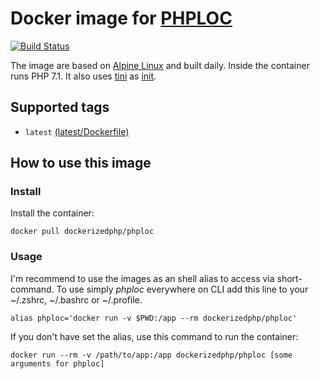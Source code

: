 # Docker image for [PHPLOC](https://github.com/sebastianbergmann/phploc)

[![Build Status](https://travis-ci.org/dockerized-php/phploc.svg?branch=master)](https://travis-ci.org/dockerized-php/phploc)

The image are based on [Alpine Linux](https://alpinelinux.org/) and built daily.
Inside the container runs PHP 7.1. It also uses [tini](https://github.com/krallin/tini) as [init](https://en.wikipedia.org/wiki/Init).

## Supported tags

- `latest` [(latest/Dockerfile)](https://github.com/dockerized-php/phploc/blob/master/Dockerfile)

## How to use this image

### Install

Install the container:

```
docker pull dockerizedphp/phploc
```

### Usage

I'm recommend to use the images as an shell alias to access via short-command.
To use simply *phploc* everywhere on CLI add this line to your ~/.zshrc, ~/.bashrc or ~/.profile.

```
alias phploc='docker run -v $PWD:/app --rm dockerizedphp/phploc'
```

If you don't have set the alias, use this command to run the container: 

```
docker run --rm -v /path/to/app:/app dockerizedphp/phploc [some arguments for phploc]
```
